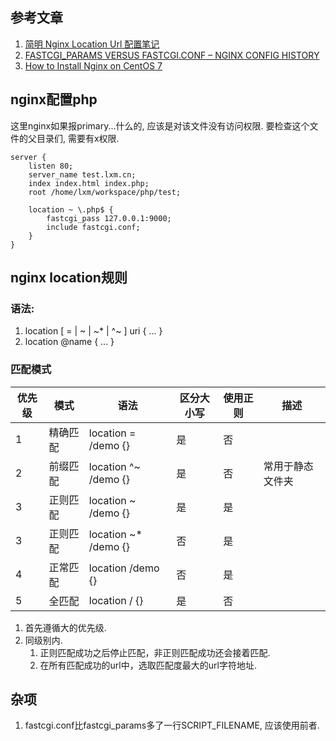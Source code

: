 ## 参考文章

1. [简明 Nginx Location Url 配置笔记](https://www.jianshu.com/p/e154c2ef002f)
2. [FASTCGI_PARAMS VERSUS FASTCGI.CONF – NGINX CONFIG HISTORY](https://blog.martinfjordvald.com/2013/04/nginx-config-history-fastcgi_params-versus-fastcgi-conf/)
3. [How to Install Nginx on CentOS 7](https://www.tecmint.com/install-nginx-on-centos-7/)

## nginx配置php

这里nginx如果报primary...什么的, 应该是对该文件没有访问权限. 要检查这个文件的父目录们, 需要有x权限.

```nginx
server {
    listen 80;
    server_name test.lxm.cn;
    index index.html index.php;
    root /home/lxm/workspace/php/test;

    location ~ \.php$ {
        fastcgi_pass 127.0.0.1:9000;
        include fastcgi.conf;
    }
}
```

## nginx location规则

### 语法:
1. location [ = | ~ | ~\* | \^~ ] uri { ... }
2. location @name { ... }

### 匹配模式

|优先级|模式|语法|区分大小写|使用正则|描述|
|-|-|-|-|-|-|
|1|精确匹配|location = /demo {} |是|否||
|2|前缀匹配|location ^~ /demo {}|是|否|常用于静态文件夹|
|3|正则匹配|location ~ /demo {} |是|是||
|3|正则匹配|location ~* /demo {}|否|是||
|4|正常匹配|location /demo {}   |否|是||
|5|全匹配|location / {}|是|否||

1. 首先遵循大的优先级.
2. 同级别内.
    1. 正则匹配成功之后停止匹配，非正则匹配成功还会接着匹配.
    2. 在所有匹配成功的url中，选取匹配度最大的url字符地址.


## 杂项

1. fastcgi.conf比fastcgi_params多了一行SCRIPT_FILENAME, 应该使用前者.
